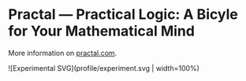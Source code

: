 # Practal — Practical Logic: A Bicyle for Your Mathematical Mind

More information on [practal.com](https://practal.com).

![Experimental SVG](profile/experiment.svg | width=100%)

